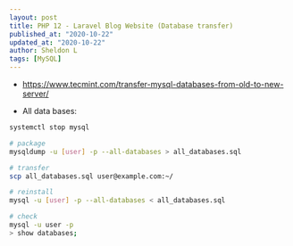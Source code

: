 ```yaml
---
layout: post
title: PHP 12 - Laravel Blog Website (Database transfer)
published_at: "2020-10-22"
updated_at: "2020-10-22"
author: Sheldon L
tags: [MySQL]
---
```


- <https://www.tecmint.com/transfer-mysql-databases-from-old-to-new-server/>

- All data bases:

```bash
systemctl stop mysql

# package
mysqldump -u [user] -p --all-databases > all_databases.sql

# transfer
scp all_databases.sql user@example.com:~/

# reinstall
mysql -u [user] -p --all-databases < all_databases.sql

# check
mysql -u user -p
> show databases;
```
